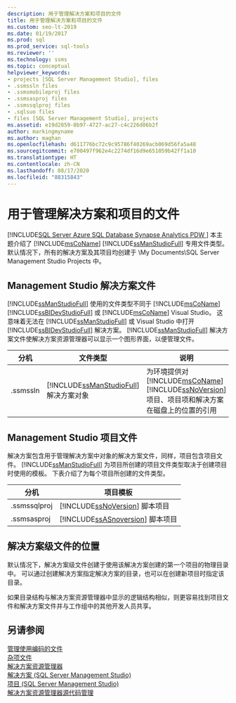 ```yaml
---
description: 用于管理解决方案和项目的文件
title: 用于管理解决方案和项目的文件
ms.custom: seo-lt-2019
ms.date: 01/19/2017
ms.prod: sql
ms.prod_service: sql-tools
ms.reviewer: ''
ms.technology: ssms
ms.topic: conceptual
helpviewer_keywords:
- projects [SQL Server Management Studio], files
- .ssmssln files
- .ssmsmobileproj files
- .ssmsasproj files
- .ssmssqlproj files
- .sqlsuo files
- files [SQL Server Management Studio], projects
ms.assetid: e19d2859-0b97-4727-ac27-c4c226d86b2f
author: markingmyname
ms.author: maghan
ms.openlocfilehash: d611776bc72c9c95786f40269acb069d56fa5a48
ms.sourcegitcommit: e700497f962e4c2274df16d9e651059b42ff1a10
ms.translationtype: HT
ms.contentlocale: zh-CN
ms.lasthandoff: 08/17/2020
ms.locfileid: "88315843"
---
```

# <a name="files-that-manage-solutions-and-projects"></a>用于管理解决方案和项目的文件
[!INCLUDE[SQL Server Azure SQL Database Synapse Analytics PDW ](../../includes/applies-to-version/sql-asdb-asdbmi-asa-pdw.md)]
 本主题介绍了 [!INCLUDE[msCoName](../../includes/msconame_md.md)] [!INCLUDE[ssManStudioFull](../../includes/ssmanstudiofull-md.md)] 专用文件类型。 默认情况下，所有的解决方案及其项目均创建于 \My Documents\SQL Server Management Studio Projects 中。  


## <a name="management-studio-solution-files"></a>Management Studio 解决方案文件  
[!INCLUDE[ssManStudioFull](../../includes/ssmanstudiofull-md.md)] 使用的文件类型不同于 [!INCLUDE[msCoName](../../includes/msconame_md.md)] [!INCLUDE[ssBIDevStudioFull](../../includes/ssbidevstudiofull_md.md)] 或 [!INCLUDE[msCoName](../../includes/msconame_md.md)] Visual Studio。 这意味着无法在 [!INCLUDE[ssManStudioFull](../../includes/ssmanstudiofull-md.md)] 或 Visual Studio 中打开 [!INCLUDE[ssBIDevStudioFull](../../includes/ssbidevstudiofull_md.md)] 解决方案。 [!INCLUDE[ssManStudioFull](../../includes/ssmanstudiofull-md.md)] 解决方案文件使解决方案资源管理器可以显示一个图形界面，以便管理文件。  
   
|分机|文件类型|说明|创建者|  
|-------------|-------------|---------------|--------------|  
|.ssmssln|[!INCLUDE[ssManStudioFull](../../includes/ssmanstudiofull-md.md)] 解决方案对象|为环境提供对 [!INCLUDE[msCoName](../../includes/msconame_md.md)] [!INCLUDE[ssNoVersion](../../includes/ssnoversion-md.md)] 项目、项目项和解决方案在磁盘上的位置的引用|[!INCLUDE[ssManStudioFull](../../includes/ssmanstudiofull-md.md)]|  
  
## <a name="management-studio-project-files"></a>Management Studio 项目文件  
解决方案包含用于管理解决方案中对象的解决方案文件，同样，项目包含项目文件。 [!INCLUDE[ssManStudioFull](../../includes/ssmanstudiofull-md.md)] 为项目所创建的项目文件类型取决于创建项目时使用的模板。 下表介绍了为每个项目所创建的文件类型。  
   
|分机|项目模板|  
|-------------|--------------------|  
|.ssmssqlproj|[!INCLUDE[ssNoVersion](../../includes/ssnoversion-md.md)] 脚本项目|  
|.ssmsasproj|[!INCLUDE[ssASnoversion](../../includes/ssasnoversion_md.md)] 脚本项目|  
   
## <a name="location-of-solution-level-files"></a>解决方案级文件的位置  
默认情况下，解决方案级文件创建于使用该解决方案创建的第一个项目的物理目录中。 可以通过创建解决方案指定解决方案的目录，也可以在创建新项目时指定该目录。  
 
如果目录结构与解决方案资源管理器中显示的逻辑结构相似，则更容易找到项目文件和解决方案文件并与工作组中的其他开发人员共享。  
   
## <a name="see-also"></a>另请参阅  
[管理使用编码的文件](../../ssms/solution/manage-files-with-encoding.md)  
[杂项文件](../../ssms/solution/miscellaneous-files.md)  
[解决方案资源管理器](../../ssms/solution/solution-explorer.md)  
[解决方案 (SQL Server Management Studio)](../../ssms/solution/solutions-sql-server-management-studio.md)  
[项目 (SQL Server Management Studio)](../../ssms/solution/projects-sql-server-management-studio.md)  
[解决方案资源管理器源代码管理](https://docs.microsoft.com/sql/ssms/solution/solution-explorer)  
  
